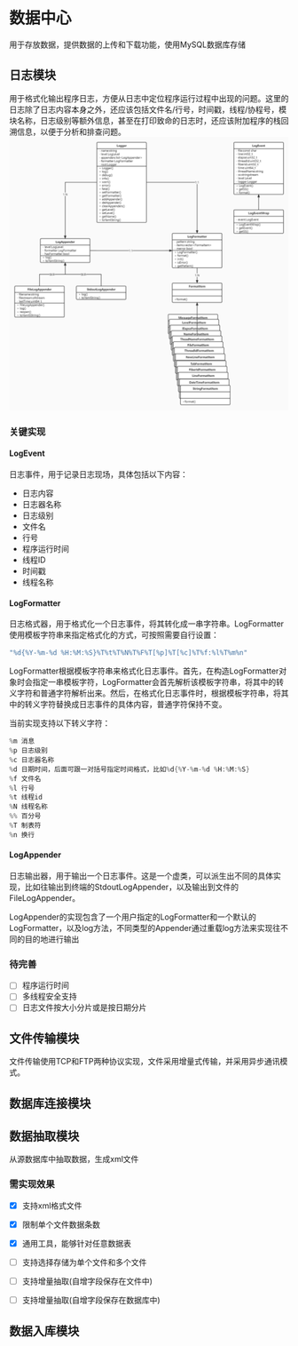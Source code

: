 # 数据中心
用于存放数据，提供数据的上传和下载功能，使用MySQL数据库存储

## 日志模块
用于格式化输出程序日志，方便从日志中定位程序运行过程中出现的问题。这里的日志除了日志内容本身之外，还应该包括文件名/行号，时间戳，线程/协程号，模块名称，日志级别等额外信息，甚至在打印致命的日志时，还应该附加程序的栈回溯信息，以便于分析和排查问题。
![日志模块类图](doc/日志模块类图.jpg)
### 关键实现
#### LogEvent
日志事件，用于记录日志现场，具体包括以下内容：  
+ 日志内容
+ 日志器名称
+ 日志级别
+ 文件名
+ 行号
+ 程序运行时间
+ 线程ID
+ 时间戳
+ 线程名称
#### LogFormatter
日志格式器，用于格式化一个日志事件，将其转化成一串字符串。LogFormatter使用模板字符串来指定格式化的方式，可按照需要自行设置：
```C++
"%d{%Y-%m-%d %H:%M:%S}%T%t%T%N%T%F%T[%p]%T[%c]%T%f:%l%T%m%n"
```
LogFormatter根据模板字符串来格式化日志事件。首先，在构造LogFormatter对象时会指定一串模板字符，LogFormatter会首先解析该模板字符串，将其中的转义字符和普通字符解析出来。然后，在格式化日志事件时，根据模板字符串，将其中的转义字符替换成日志事件的具体内容，普通字符保持不变。

当前实现支持以下转义字符：
```C++
%m 消息
%p 日志级别
%c 日志器名称
%d 日期时间，后面可跟一对括号指定时间格式，比如%d{%Y-%m-%d %H:%M:%S}
%f 文件名
%l 行号
%t 线程id
%N 线程名称
%% 百分号
%T 制表符
%n 换行
```
#### LogAppender
日志输出器，用于输出一个日志事件。这是一个虚类，可以派生出不同的具体实现，比如往输出到终端的StdoutLogAppender，以及输出到文件的FileLogAppender。

LogAppender的实现包含了一个用户指定的LogFormatter和一个默认的LogFormatter，以及log方法，不同类型的Appender通过重载log方法来实现往不同的目的地进行输出

### 待完善
+ [ ] 程序运行时间
+ [ ] 多线程安全支持
+ [ ] 日志文件按大小分片或是按日期分片

## 文件传输模块
文件传输使用TCP和FTP两种协议实现，文件采用增量式传输，并采用异步通讯模式。

## 数据库连接模块

## 数据抽取模块
从源数据库中抽取数据，生成xml文件

### 需实现效果
+ [x] 支持xml格式文件
+ [x] 限制单个文件数据条数
+ [x] 通用工具，能够针对任意数据表
+ [ ] 支持选择存储为单个文件和多个文件
+ [ ] 支持增量抽取(自增字段保存在文件中)
+ [ ] 支持增量抽取(自增字段保存在数据库中)



## 数据入库模块